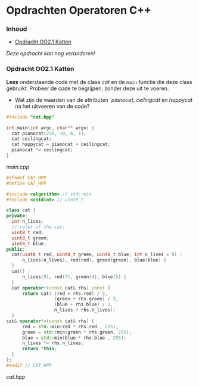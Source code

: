 # Opdrachten Operatoren C++[](title-id) <!-- omit in toc -->

### Inhoud[](toc-id) <!-- omit in toc -->
- [Opdracht OO2.1 Katten](#opdracht-oo21-katten)


*Deze opdracht kan nog veranderen!*
### Opdracht OO2.1 Katten
**Lees** onderstaande code met de class *cat* en de `main` functie die deze class gebruikt. Probeer de code te begrijpen, zonder deze uit te voeren.
 
- Wat zijn de waarden van de attributen `*pianocat*, *ceilingcat* en *happycat* na het uitvoeren van de code?

```cpp
#include "cat.hpp"

int main(int argc, char** argv) {
  cat pianocat(230, 10, 6, 1);
  cat ceilingcat;
  cat happycat = pianocat + ceilingcat;
  pianocat *= ceilingcat;
}
```
*main.cpp*


```cpp
#ifndef CAT_HPP
#define CAT_HPP

#include <algorithm> // std::min
#include <cstdint> // uint8_t

class cat {
private:
  int n_lives;
  // color of the cat:
  uint8_t red;
  uint8_t green;
  uint8_t blue;
public:
  cat(uint8_t red, uint8_t green, uint8_t blue, int n_lives = 9) :
      n_lives(n_lives), red(red), green(green), blue(blue) {
  }
  cat() :
      n_lives(9), red(7), green(4), blue(5) {
  }
  cat operator+(const cat& rhs) const {
      return cat( (red + rhs.red) / 2, 
                  (green + rhs.green) / 2,
                  (blue + rhs.blue) / 2, 
                  n_lives + rhs.n_lives);
  }
cat& operator*=(const cat& rhs) {
      red = std::min(red * rhs.red , 255);
      green = std::min(green * rhs.green, 255);
      blue = std::min(blue * rhs.blue , 255);
      n_lives *= rhs.n_lives;
      return *this;
  }
};
#endif // CAT_HPP
```
*cat.hpp*